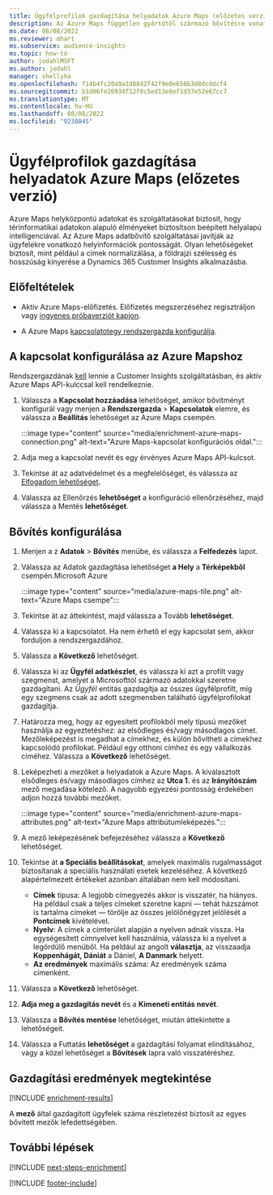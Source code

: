 ```yaml
---
title: Ügyfélprofilok gazdagítása helyadatok Azure Maps (előzetes verzió)
description: Az Azure Maps független gyártótól származó bővítésre vonatkozó általános információk.
ms.date: 08/08/2022
ms.reviewer: mhart
ms.subservice: audience-insights
ms.topic: how-to
author: jodahlMSFT
ms.author: jodahl
manager: shellyha
ms.openlocfilehash: f14b4fc20a9a1d8842f42f9e0e656b3d8dcddcf4
ms.sourcegitcommit: b1d06fe26934f12f0c5ed13e8ef1d37e52e67cc7
ms.translationtype: MT
ms.contentlocale: hu-HU
ms.lasthandoff: 08/08/2022
ms.locfileid: "9238045"
---
```

# <a name="enrich-customer-profiles-with-location-data-from-azure-maps-preview"></a>Ügyfélprofilok gazdagítása helyadatok Azure Maps (előzetes verzió)

Azure Maps helyközpontú adatokat és szolgáltatásokat biztosít, hogy térinformatikai adatokon alapuló élményeket biztosítson beépített helyalapú intelligenciával. Az Azure Maps adatbővítő szolgáltatásai javítják az ügyfelekre vonatkozó helyinformációk pontosságát. Olyan lehetőségeket biztosít, mint például a címek normalizálása, a földrajzi szélesség és hosszúság kinyerése a Dynamics 365 Customer Insights alkalmazásba.

## <a name="prerequisites"></a>Előfeltételek

- Aktív Azure Maps-előfizetés. Előfizetés megszerzéséhez regisztráljon vagy [ingyenes próbaverziót kapjon](https://azure.microsoft.com/services/azure-maps/).

- A Azure Maps [kapcsolatot](connections.md)[egy rendszergazda konfigurálja](#configure-the-connection-for-azure-maps).

## <a name="configure-the-connection-for-azure-maps"></a>A kapcsolat konfigurálása az Azure Mapshoz

Rendszergazdának [kell](permissions.md#admin) lennie a Customer Insights szolgáltatásban, és aktív Azure Maps API-kulccsal kell rendelkeznie.

1. Válassza a **Kapcsolat hozzáadása** lehetőséget, amikor bővítményt konfigurál vagy menjen a **Rendszergazda** > **Kapcsolatok** elemre, és válassza a **Beállítás** lehetőséget az Azure Maps csempén.

   :::image type="content" source="media/enrichment-azure-maps-connection.png" alt-text="Azure Maps-kapcsolat konfigurációs oldal.":::

1. Adja meg a kapcsolat nevét és egy érvényes Azure Maps API-kulcsot.

1. Tekintse át az adatvédelmet és a megfelelőséget, és válassza az [Elfogadom lehetőséget](connections.md#data-privacy-and-compliance)**.**

1. Válassza az Ellenőrzés **lehetőséget** a konfiguráció ellenőrzéséhez, majd válassza a Mentés **lehetőséget**.

## <a name="configure-the-enrichment"></a>Bővítés konfigurálása

1. Menjen a z **Adatok** > **Bővítés** menübe, és válassza a **Felfedezés** lapot.

1. Válassza az Adatok gazdagítása lehetőséget **a Hely** a **Térképekből** csempén.Microsoft Azure

   :::image type="content" source="media/azure-maps-tile.png" alt-text="Azure Maps csempe":::

1. Tekintse át az áttekintést, majd válassza a Tovább **lehetőséget**.

1. Válassza ki a kapcsolatot. Ha nem érhető el egy kapcsolat sem, akkor forduljon a rendszergazdához.

1. Válassza a **Következő** lehetőséget.

1. Válassza ki az **Ügyfél adatkészlet**, és válassza ki azt a profilt vagy szegmenst, amelyet a Microsofttól származó adatokkal szeretne gazdagítani. Az *Ügyfél* entitás gazdagítja az összes ügyfélprofilt, míg egy szegmens csak az adott szegmensben található ügyfélprofilokat gazdagítja.

1. Határozza meg, hogy az egyesített profilokból mely típusú mezőket használja az egyeztetéshez: az elsődleges és/vagy másodlagos címet. Mezőleképezést is megadhat a címekhez, és külön bővítheti a címekhez kapcsolódó profilokat. Például egy otthoni címhez és egy vállalkozás címéhez. Válassza a **Következő** lehetőséget.

1. Leképezheti a mezőket a helyadatok a Azure Maps. A kiválasztott elsődleges és/vagy másodlagos címhez az **Utca 1.** és az **Irányítószám** mező megadása kötelező. A nagyobb egyezési pontosság érdekében adjon hozzá további mezőket.

   :::image type="content" source="media/enrichment-azure-maps-attributes.png" alt-text="Azure Maps attribútumleképezés.":::

1. A mező leképezésének befejezéséhez válassza a **Következő** lehetőséget.

1. Tekintse át **a Speciális beállításokat**, amelyek maximális rugalmasságot biztosítanak a speciális használati esetek kezeléséhez. A következő alapértelmezett értékeket azonban általában nem kell módosítani.

   - **Címek** típusa: A legjobb címegyezés akkor is visszatér, ha hiányos. Ha például csak a teljes címeket szeretne kapni &mdash; tehát házszámot is tartalma címeket &mdash; törölje az összes jelölőnégyzet jelölését a **Pontcímek** kivételével.
   - **Nyelv**: A címek a címterület alapján a nyelven adnak vissza. Ha egységesített címnyelvet kell használnia, válassza ki a nyelvet a legördülő menüből. Ha például az angolt **választja**, az visszaadja **Koppenhágát, Dániát** a Dániel, **A Danmark** helyett.
   - **Az eredmények** maximális száma: Az eredmények száma címenként.

1. Válassza a **Következő** lehetőséget.

1. **Adja meg a gazdagítás nevét** és a **Kimeneti entitás nevét**.

1. Válassza a **Bővítés mentése** lehetőséget, miután áttekintette a lehetőségeit.

1. Válassza a Futtatás **lehetőséget** a gazdagítási folyamat elindításához, vagy a közel lehetőséget a **Bővítések** lapra való visszatéréshez.

## <a name="view-enrichment-results"></a>Gazdagítási eredmények megtekintése

[!INCLUDE [enrichment-results](includes/enrichment-results.md)]

A **mező** által gazdagított ügyfelek száma részletezést biztosít az egyes bővített mezők lefedettségében.

## <a name="next-steps"></a>További lépések

[!INCLUDE [next-steps-enrichment](includes/next-steps-enrichment.md)]

[!INCLUDE [footer-include](includes/footer-banner.md)]
